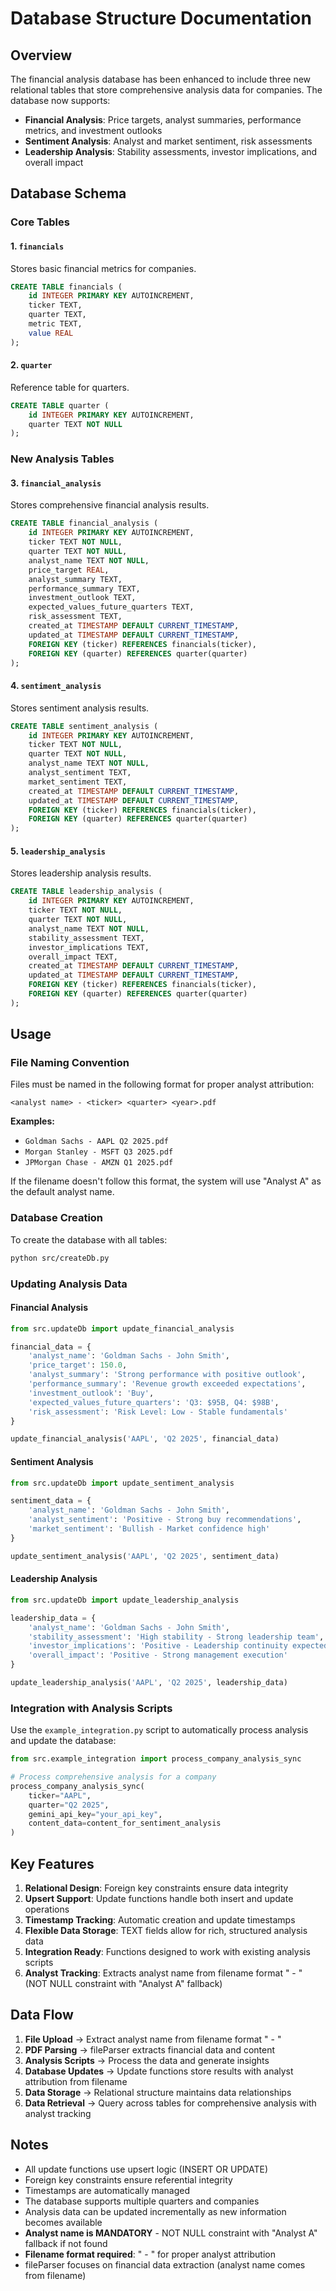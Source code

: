 # Database Structure Documentation

## Overview
The financial analysis database has been enhanced to include three new relational tables that store comprehensive analysis data for companies. The database now supports:

- **Financial Analysis**: Price targets, analyst summaries, performance metrics, and investment outlooks
- **Sentiment Analysis**: Analyst and market sentiment, risk assessments
- **Leadership Analysis**: Stability assessments, investor implications, and overall impact

## Database Schema

### Core Tables

#### 1. `financials`
Stores basic financial metrics for companies.
```sql
CREATE TABLE financials (
    id INTEGER PRIMARY KEY AUTOINCREMENT,
    ticker TEXT,
    quarter TEXT,
    metric TEXT,
    value REAL
);
```

#### 2. `quarter`
Reference table for quarters.
```sql
CREATE TABLE quarter (
    id INTEGER PRIMARY KEY AUTOINCREMENT,
    quarter TEXT NOT NULL
);
```

### New Analysis Tables

#### 3. `financial_analysis`
Stores comprehensive financial analysis results.
```sql
CREATE TABLE financial_analysis (
    id INTEGER PRIMARY KEY AUTOINCREMENT,
    ticker TEXT NOT NULL,
    quarter TEXT NOT NULL,
    analyst_name TEXT NOT NULL,
    price_target REAL,
    analyst_summary TEXT,
    performance_summary TEXT,
    investment_outlook TEXT,
    expected_values_future_quarters TEXT,
    risk_assessment TEXT,
    created_at TIMESTAMP DEFAULT CURRENT_TIMESTAMP,
    updated_at TIMESTAMP DEFAULT CURRENT_TIMESTAMP,
    FOREIGN KEY (ticker) REFERENCES financials(ticker),
    FOREIGN KEY (quarter) REFERENCES quarter(quarter)
);
```

#### 4. `sentiment_analysis`
Stores sentiment analysis results.
```sql
CREATE TABLE sentiment_analysis (
    id INTEGER PRIMARY KEY AUTOINCREMENT,
    ticker TEXT NOT NULL,
    quarter TEXT NOT NULL,
    analyst_name TEXT NOT NULL,
    analyst_sentiment TEXT,
    market_sentiment TEXT,
    created_at TIMESTAMP DEFAULT CURRENT_TIMESTAMP,
    updated_at TIMESTAMP DEFAULT CURRENT_TIMESTAMP,
    FOREIGN KEY (ticker) REFERENCES financials(ticker),
    FOREIGN KEY (quarter) REFERENCES quarter(quarter)
);
```

#### 5. `leadership_analysis`
Stores leadership analysis results.
```sql
CREATE TABLE leadership_analysis (
    id INTEGER PRIMARY KEY AUTOINCREMENT,
    ticker TEXT NOT NULL,
    quarter TEXT NOT NULL,
    analyst_name TEXT NOT NULL,
    stability_assessment TEXT,
    investor_implications TEXT,
    overall_impact TEXT,
    created_at TIMESTAMP DEFAULT CURRENT_TIMESTAMP,
    updated_at TIMESTAMP DEFAULT CURRENT_TIMESTAMP,
    FOREIGN KEY (ticker) REFERENCES financials(ticker),
    FOREIGN KEY (quarter) REFERENCES quarter(quarter)
);
```

## Usage

### File Naming Convention
Files must be named in the following format for proper analyst attribution:
```
<analyst name> - <ticker> <quarter> <year>.pdf
```

**Examples:**
- `Goldman Sachs - AAPL Q2 2025.pdf`
- `Morgan Stanley - MSFT Q3 2025.pdf`
- `JPMorgan Chase - AMZN Q1 2025.pdf`

If the filename doesn't follow this format, the system will use "Analyst A" as the default analyst name.

### Database Creation
To create the database with all tables:
```bash
python src/createDb.py
```

### Updating Analysis Data

#### Financial Analysis
```python
from src.updateDb import update_financial_analysis

financial_data = {
    'analyst_name': 'Goldman Sachs - John Smith',
    'price_target': 150.0,
    'analyst_summary': 'Strong performance with positive outlook',
    'performance_summary': 'Revenue growth exceeded expectations',
    'investment_outlook': 'Buy',
    'expected_values_future_quarters': 'Q3: $95B, Q4: $98B',
    'risk_assessment': 'Risk Level: Low - Stable fundamentals'
}

update_financial_analysis('AAPL', 'Q2 2025', financial_data)
```

#### Sentiment Analysis
```python
from src.updateDb import update_sentiment_analysis

sentiment_data = {
    'analyst_name': 'Goldman Sachs - John Smith',
    'analyst_sentiment': 'Positive - Strong buy recommendations',
    'market_sentiment': 'Bullish - Market confidence high'
}

update_sentiment_analysis('AAPL', 'Q2 2025', sentiment_data)
```

#### Leadership Analysis
```python
from src.updateDb import update_leadership_analysis

leadership_data = {
    'analyst_name': 'Goldman Sachs - John Smith',
    'stability_assessment': 'High stability - Strong leadership team',
    'investor_implications': 'Positive - Leadership continuity expected',
    'overall_impact': 'Positive - Strong management execution'
}

update_leadership_analysis('AAPL', 'Q2 2025', leadership_data)
```

### Integration with Analysis Scripts

Use the `example_integration.py` script to automatically process analysis and update the database:

```python
from src.example_integration import process_company_analysis_sync

# Process comprehensive analysis for a company
process_company_analysis_sync(
    ticker="AAPL",
    quarter="Q2 2025",
    gemini_api_key="your_api_key",
    content_data=content_for_sentiment_analysis
)
```

## Key Features

1. **Relational Design**: Foreign key constraints ensure data integrity
2. **Upsert Support**: Update functions handle both insert and update operations
3. **Timestamp Tracking**: Automatic creation and update timestamps
4. **Flexible Data Storage**: TEXT fields allow for rich, structured analysis data
5. **Integration Ready**: Functions designed to work with existing analysis scripts
6. **Analyst Tracking**: Extracts analyst name from filename format "<analyst name> - <ticker> <quarter> <year>" (NOT NULL constraint with "Analyst A" fallback)

## Data Flow

1. **File Upload** → Extract analyst name from filename format "<analyst name> - <ticker> <quarter> <year>"
2. **PDF Parsing** → fileParser extracts financial data and content
3. **Analysis Scripts** → Process the data and generate insights
4. **Database Updates** → Update functions store results with analyst attribution from filename
5. **Data Storage** → Relational structure maintains data relationships
6. **Data Retrieval** → Query across tables for comprehensive analysis with analyst tracking

## Notes

- All update functions use upsert logic (INSERT OR UPDATE)
- Foreign key constraints ensure referential integrity
- Timestamps are automatically managed
- The database supports multiple quarters and companies
- Analysis data can be updated incrementally as new information becomes available
- **Analyst name is MANDATORY** - NOT NULL constraint with "Analyst A" fallback if not found
- **Filename format required**: "<analyst name> - <ticker> <quarter> <year>" for proper analyst attribution
- fileParser focuses on financial data extraction (analyst name comes from filename) 